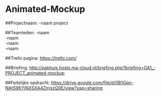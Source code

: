 # Animated-Mockup
##Projectnaam:
-naam project <br />

##Teamleden:
-naam <br />
-naam <br />
-naam <br />
-naam <br />

##Trello pagina:
https://trello.com/ <br />

##Briefing:
http://pakhuis.hosts.ma-cloud.nl/briefing.php?briefing=GA1_-PROJECT_animated-mockup <br />

##Feitelijke opdracht:
https://drive.google.com/file/d/0B1Gqn-NAtS9KYjNXSXA4ZmgzQ0E/view?usp=sharing <br />

